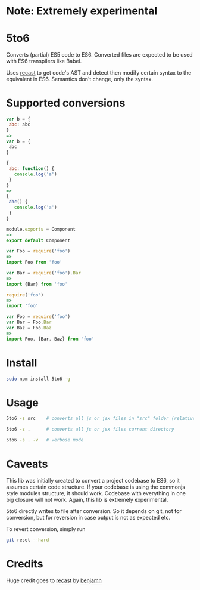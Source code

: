 # Note: Extremely experimental

5to6
========================

Converts (partial) ES5 code to ES6. Converted files are expected to be used with  ES6 transpilers like Babel.

Uses [recast](https://github.com/benjamn/recast) to get code's AST and detect then modify certain syntax to the equivalent in ES6. Semantics don't change, only the syntax.

# Supported conversions

```javascript
var b = {
 abc: abc
}
=>
var b = {
 abc
}

{
 abc: function() {
   console.log('a')
 }
}
=>
{
 abc() {
   console.log('a')
 }
}

module.exports = Component
=>
export default Component

var Foo = require('foo')
=>
import Foo from 'foo'

var Bar = require('foo').Bar
=>
import {Bar} from 'foo'

require('foo')
=>
import 'foo'

var Foo = require('foo')
var Bar = Foo.Bar
var Baz = Foo.Baz
=>
import Foo, {Bar, Baz} from 'foo'
```

# Install

```bash
sudo npm install 5to6 -g
```

# Usage

```bash
5to6 -s src    # converts all js or jsx files in "src" folder (relative to current directory)

5to6 -s .      # converts all js or jsx files current directory

5to6 -s . -v   # verbose mode
```

# Caveats

This lib was initially created to convert a project codebase to ES6, so it assumes certain code structure. If your codebase is using the commonjs style modules structure, it should work. Codebase with everything in one big closure will not work. Again, this lib is extremely experimental.

5to6 directly writes to file after conversion. So it depends on git, not for conversion, but for reversion in case output is not as expected etc.

To revert conversion, simply run

```bash
git reset --hard
```

# Credits

Huge credit goes to [recast](https://github.com/benjamn/recast) by [benjamn](https://github.com/benjamn)
